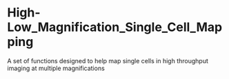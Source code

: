 # High-Low_Magnification_Single_Cell_Mapping
A set of functions designed to help map single cells in high throughput imaging at multiple magnifications
